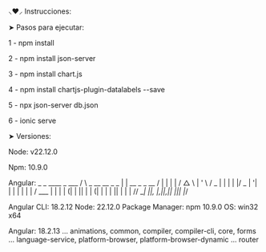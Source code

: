 ⸜❤︎⸝ Instrucciones:

➤ Pasos para ejecutar:

1 - npm install 

2 - npm install json-server

3 - npm install chart.js

4 - npm install chartjs-plugin-datalabels --save

5 - npx json-server db.json

6 - ionic serve

➤ Versiones:

Node: v22.12.0

Npm: 10.9.0

Angular: _ _ ____ _ ___ / \ _ __ __ _ _ | | __ _ _ __ / | | | | / △ \ | ' \ / _ | | | | |/ _ | '| | | | | | | / ___ | | | | (| | || | | (| | | | || | | | // __| ||_, |_,||_,|| _||| |___/

Angular CLI: 18.2.12 Node: 22.12.0 Package Manager: npm 10.9.0 OS: win32 x64

Angular: 18.2.13 ... animations, common, compiler, compiler-cli, core, forms
... language-service, platform-browser, platform-browser-dynamic ... router
